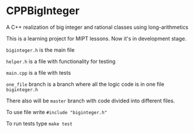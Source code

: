 # CPPBigInteger
A C++ realization of big integer and rational classes using long-arithmetics

This is a learning project for MIPT lessons. Now it's in development stage.

`biginteger.h` is the main file

`helper.h` is a file with functionality for testing

`main.cpp` is a file with tests

`one_file` branch is a branch where all the logic code is in one file `biginteger.h`

There also will be `master` branch with code divided into different files.

To use file write `#include "biginteger.h"`

To run tests type `make test`
